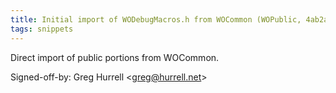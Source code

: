 ```yaml
---
title: Initial import of WODebugMacros.h from WOCommon (WOPublic, 4ab2a99)
tags: snippets
---
```


Direct import of public portions from WOCommon.

Signed-off-by: Greg Hurrell &lt;greg@hurrell.net&gt;
